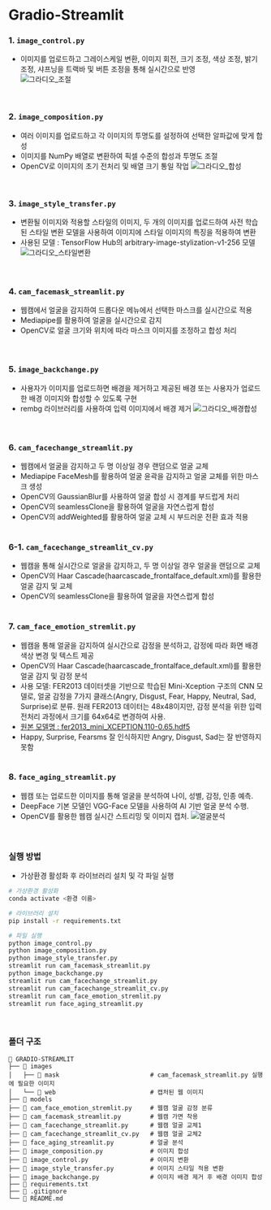 # Gradio-Streamlit

### 1. `image_control.py`
- 이미지를 업로드하고 그레이스케일 변환, 이미지 회전, 크기 조정, 색상 조정, 밝기 조정, 샤프닝을 트랙바 및 버튼 조정을 통해 실시간으로 반영  
![그라디오_조절](images/web/image_control.png)  
<br>
  
### 2. `image_composition.py`
- 여러 이미지를 업로드하고 각 이미지의 투명도를 설정하여 선택한 알파값에 맞게 합성  
- 이미지를 NumPy 배열로 변환하여 픽셀 수준의 합성과 투명도 조절
- OpenCV로 이미지의 초기 전처리 및 배열 크기 통일 작업
![그라디오_합성](images/web/image_composition.png)  
<br>  

### 3. `image_style_transfer.py`
- 변환될 이미지와 적용할 스타일의 이미지, 두 개의 이미지를 업로드하여 사전 학습된 스타일 변환 모델을 사용하여 이미지에 스타일 이미지의 특징을 적용하여 변환
- 사용된 모델 : TensorFlow Hub의 arbitrary-image-stylization-v1-256 모델
![그라디오_스타일변환](images/web/image_style_transfer.png)  
<br><br>

### 4. `cam_facemask_streamlit.py`
- 웹캠에서 얼굴을 감지하여 드롭다운 메뉴에서 선택한 마스크를 실시간으로 적용
- Mediapipe를 활용하여 얼굴을 실시간으로 감지
- OpenCV로 얼굴 크기와 위치에 따라 마스크 이미지를 조정하고 합성 처리  
<br><br>

### 5. `image_backchange.py`
- 사용자가 이미지를 업로드하면 배경을 제거하고 제공된 배경 또는 사용자가 업로드한 배경 이미지와 합성할 수 있도록 구현
- rembg 라이브러리를 사용하여 입력 이미지에서 배경 제거
![그라디오_배경합성](images/web/image_backchange.png)  
<br><br>

### 6. `cam_facechange_streamlit.py`
- 웹캠에서 얼굴을 감지하고 두 명 이상일 경우 랜덤으로 얼굴 교체
- Mediapipe FaceMesh를 활용하여 얼굴 윤곽을 감지하고 얼굴 교체를 위한 마스크 생성
- OpenCV의 GaussianBlur를 사용하여 얼굴 합성 시 경계를 부드럽게 처리
- OpenCV의 seamlessClone을 활용하여 얼굴을 자연스럽게 합성
- OpenCV의 addWeighted를 활용하여 얼굴 교체 시 부드러운 전환 효과 적용
<br><br>

### 6-1. `cam_facechange_streamlit_cv.py`
- 웹캠을 통해 실시간으로 얼굴을 감지하고, 두 명 이상일 경우 얼굴을 랜덤으로 교체
- OpenCV의 Haar Cascade(haarcascade_frontalface_default.xml)를 활용한 얼굴 감지 및 교체
- OpenCV의 seamlessClone을 활용하여 얼굴을 자연스럽게 합성
<br><br>

### 7. `cam_face_emotion_stremlit.py`
- 웹캠을 통해 얼굴을 감지하여 실시간으로 감정을 분석하고, 감정에 따라 화면 배경 색상 변경 및 텍스트 제공
- OpenCV의 Haar Cascade(haarcascade_frontalface_default.xml)를 활용한 얼굴 감지 및 감정 분석
- 사용 모델: FER2013 데이터셋을 기반으로 학습된 Mini-Xception 구조의 CNN 모델로, 얼굴 감정을 7가지 클래스(Angry, Disgust, Fear, Happy, Neutral, Sad, Surprise)로 분류. 원래 FER2013 데이터는 48x48이지만, 감정 분석을 위한 입력 전처리 과정에서 크기를 64x64로 변경하여 사용.
- [원본 모델명 : fer2013_mini_XCEPTION.110-0.65.hdf5](https://github.com/oarriaga/face_classification/tree/master/trained_models/emotion_models)
- Happy, Surprise, Fearsms 잘 인식하지만 Angry, Disgust, Sad는 잘 반영하지 못함
<br><br>

### 8. `face_aging_streamlit.py`
- 웹캠 또는 업로드한 이미지를 통해 얼굴을 분석하여 나이, 성별, 감정, 인종 예측.
- DeepFace 기본 모델인 VGG-Face 모델을 사용하여 AI 기반 얼굴 분석 수행.
- OpenCV를 활용한 웹캠 실시간 스트리밍 및 이미지 캡처.
![얼굴분석](images/web/image_face_aging.png)  
<br><br>

### 실행 방법
- 가상환경 활성화 후 라이브러리 설치 및 각 파일 실행
```bash
# 가상환경 활성화
conda activate <환경 이름>
```
```bash
# 라이브러리 설치
pip install -r requirements.txt
```
```bash
# 파일 실행
python image_control.py
python image_composition.py
python image_style_transfer.py
streamlit run cam_facemask_streamlit.py
python image_backchange.py
streamlit run cam_facechange_streamlit.py
streamlit run cam_facechange_streamlit_cv.py
streamlit run cam_face_emotion_stremlit.py
streamlit run face_aging_streamlit.py
```
<br>  

### 폴더 구조
```plaintext
📁 GRADIO-STREAMLIT
├── 📁 images                          
│   ├── 📁 mask                         # cam_facemask_streamlit.py 실행에 필요한 이미지
│   └── 📁 web                          # 캡처된 웹 이미지
├── 📁 models
├── 📄 cam_face_emotion_stremlit.py     # 웹캠 얼굴 감정 분류
├── 📄 cam_facemask_streamlit.py        # 웹캠 가면 착용
├── 📄 cam_facechange_streamlit.py      # 웹캠 얼굴 교체1
├── 📄 cam_facechange_streamlit_cv.py   # 웹캠 얼굴 교체2
├── 📄 face_aging_streamlit.py          # 얼굴 분석
├── 📄 image_composition.py             # 이미지 합성
├── 📄 image_control.py                 # 이미지 변환
├── 📄 image_style_transfer.py          # 이미지 스타일 적용 변환
├── 📄 image_backchange.py              # 이미지 배경 제거 후 배경 이미지 합성
├── 📄 requirements.txt             
├── 📄 .gitignore              
└── 📄 README.md               
            
```